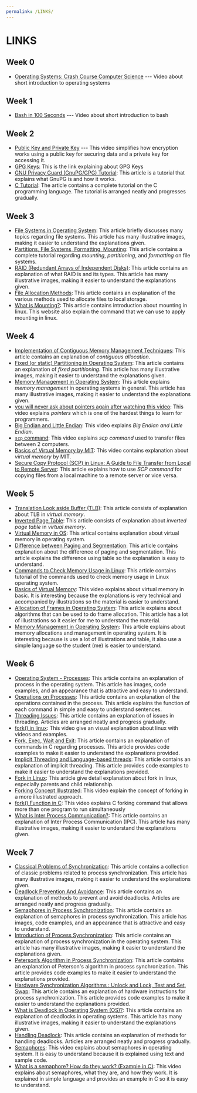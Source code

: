 ```yaml
---
permalink: /LINKS/
---
```


# LINKS
## Week 0
- [Operating Systems: Crash Course Computer Science](https://www.youtube.com/watch?v=26QPDBe-NB8&ab_channel=CrashCourse) --- Video about short introduction to operating systems

## Week 1
- [Bash in 100 Seconds](https://www.youtube.com/watch?v=I4EWvMFj37g) --- Video about short introduction to bash

## Week 2
- [Public Key and Private Key](https://youtu.be/r4HQ8Bp-pfw?si=zIzYrAEvMbP1gqZ-) --- This video simplifies how encryption works using a public key for securing data and a private key for accessing it.
- [GPG Keys](https://docs.akeyless.io/docs/gpg-keys): This is the link explaining about GPG Keys
- [GNU Privacy Guard (GnuPG/GPG) Tutorial](https://medium.com/kode-dan-kodean/belajar-memakai-gnu-privacy-guard-gnupg-gpg-3944e19dba91): This article is a tutorial that explains what GnuPG is and how it works.
- [C Tutorial](https://www.learn-c.org/): The article contains a complete tutorial on the C programming language. The tutorial is arranged neatly and progresses gradually.

## Week 3
- [File Systems in Operating System](https://www.geeksforgeeks.org/file-systems-in-operating-system/): This article briefly discusses many topics regarding file systems. This article has many illustrative images, making it easier to understand the explanations given.
- [Partitions, File Systems, Formatting, Mounting](https://www.physics.udel.edu/~bnikolic/teaching/phys660/RUTE/rute/node22.html): This article contains a complete tutorial regarding *mounting*, *partitioning*, and *formatting* on file systems.
- [RAID (Redundant Arrays of Independent Disks)](https://www.geeksforgeeks.org/raid-redundant-arrays-of-independent-disks/): This article contains an explanation of what RAID is and its types. This article has many illustrative images, making it easier to understand the explanations given.
- [File Allocation Methods](https://www.geeksforgeeks.org/file-allocation-methods/): This article contains an explanation of the various methods used to allocate files to local storage.
- [What is Mounting?](https://unix.stackexchange.com/questions/3192/what-is-meant-by-mounting-a-device-in-linux): This article contains introduction about mounting in linux. This website also explain the command that we can use to apply mounting in linux.

## Week 4
- [Implementation of Contiguous Memory Management Techniques](https://www.geeksforgeeks.org/implementation-of-contiguous-memory-management-techniques/): This article contains an explanation of *contiguous allocation*.
- [Fixed (or static) Partitioning in Operating System](https://www.geeksforgeeks.org/fixed-or-static-partitioning-in-operating-system/): This article contains an explanation of *fixed partitioning*. This article has many illustrative images, making it easier to understand the explanations given.
- [Memory Management in Operating System](https://www.geeksforgeeks.org/memory-management-in-operating-system/): This article explains *memory management* in operating systems in general. This article has many illustrative images, making it easier to understand the explanations given.
- [you will never ask about pointers again after watching this video](https://youtu.be/2ybLD6_2gKM?si=TgSGFhymiaKy-K4p): This video explains *pointers* which is one of the hardest things to learn for programmers.
- [Big Endian and Little Endian](https://youtu.be/jhErugDB-34?feature=shared): This video explains *Big Endian and Little Endian*.
- [`scp` command](https://youtu.be/fmMg6cyww14?feature=shared): This video explains *scp command* used to transfer files between 2 computers.
- [Basics of Virtual Memory by MIT](https://youtu.be/8yO2FBBfaB0?si=pRrgx5_KojdlE_8F): This video contains explanation about *virtual memory* by MIT.
- [Secure Copy Protocol (SCP) in Linux: A Guide to File Transfer from Local to Remote Server](https://mazer.dev/en/linux/tips/copy-files-from-local-to-server-using-scp-ssh-linux/): This article explains how to use *SCP command* for copying files from a local machine to a remote server or vice versa.

## Week 5
- [Translation Look aside Buffer (TLB)](https://www.javatpoint.com/os-translation-look-aside-buffer): This article consists of explanation about TLB in *virtual memory*. 
- [Inverted Page Table](https://www.javatpoint.com/os-inverted-page-table):  This article consists of explanation about *inverted page table* in *virtual memory*.
- [Virtual Memory in OS](https://www.javatpoint.com/os-virtual-memory): This artical contains explanation about virtual memory in operating system.
- [Difference between Paging and Segmentation](https://www.javatpoint.com/os-paging-vs-segmentation): This article contains explanation about the difference of paging and segmentation. This article explains the difference using table so the explanation is easy to understand.
- [Commands to Check Memory Usage in Linux](https://phoenixnap.com/kb/linux-commands-check-memory-usage): This article contains tutorial of the commands used to check memory usage in Linux operating system.
- [Basics of Virtual Memory](https://youtu.be/8yO2FBBfaB0?si=um1DuvlOIVSZphpG): This video explains about virtual memory in basic. It is interesting because the explanations is very technical and accompanied by illustrations so the material is easier to understand.
- [Allocation of Frames in Operating System](https://www.geeksforgeeks.org/operating-system-allocation-frames/): This article explains about algorithms that can be used to do frame allocation. This article has a lot of illustrations so it easier for me to understand the material.
- [Memory Management in Operating System](https://www.geeksforgeeks.org/memory-management-in-operating-system/): This article explains about memory allocations and management in operating system. It is interesting because is use a lot of illustrations and table, it also use a simple language so the student (me) is easier to understand.

## Week 6
- [Operating System - Processes](https://www.tutorialspoint.com/operating_system/os_processes.htm): This article contains an explanation of process in the operating system. This article has images, code examples, and an appearance that is attractive and easy to understand.
- [Operations on Processes](https://www.geeksforgeeks.org/operations-on-processes/): This article contains an explanation of the operations contained in the process. This article explains the function of each command in simple and easy to understand sentences.
- [Threading Issues](https://www.tutorialspoint.com/what-are-threading-issues): This article contains an explanation of issues in threading. Articles are arranged neatly and progress gradually.
- [fork() in linux](https://www.youtube.com/watch?v=CaWgJIbwb-4&ab_channel=Techdose): This video give an visual explanation about linux with videos and examples.
- [Fork, Exec, Wait and Exit](https://percona.community/blog/2021/01/04/fork-exec-wait-and-exit/): This article contains an explanation of commands in C regarding processes. This article provides code examples to make it easier to understand the explanations provided.
- [Implicit Threading and Language-based threads](https://www.tutorialspoint.com/implicit-threading-and-language-based-threads): This article contains an explanation of implicit threading. This article provides code examples to make it easier to understand the explanations provided.
- [Fork in Linux](https://man7.org/linux/man-pages/man2/fork.2.html): This article give detail explanation about fork in linux, especially parents and child relationship.
- [Forking Concept Illustrated](https://www.youtube.com/watch?v=xVSPv-9x3gk&ab_channel=holidaylvr): This video explain the concept of forking in a more illustrated approach.
- [fork() Function in C](https://www.youtube.com/watch?v=cex9XrZCU14&ab_channel=CodeVault): This video explains C forking command that allows more than one program to run simultaneously
- [What is Inter Process Communication?](https://www.javatpoint.com/what-is-inter-process-communication): This article contains an explanation of Inter Process Communication (IPC). This article has many illustrative images, making it easier to understand the explanations given.

## Week 7
- [Classical Problems of Synchronization](https://www.geeksforgeeks.org/classical-problems-of-synchronization-with-semaphore-solution/): This article contains a collection of classic problems related to process synchronization. This article has many illustrative images, making it easier to understand the explanations given.
- [Deadlock Prevention And Avoidance](https://www.geeksforgeeks.org/deadlock-prevention/): This article contains an explanation of methods to prevent and avoid deadlocks. Articles are arranged neatly and progress gradually.
- [Semaphores in Process Synchronization](https://www.geeksforgeeks.org/semaphores-in-process-synchronization/): This article contains an explanation of semaphores in process synchronization. This article has images, code examples, and an appearance that is attractive and easy to understand.
- [Introduction of Process Synchronization](https://www.geeksforgeeks.org/introduction-of-process-synchronization/): This article contains an explanation of process synchronization in the operating system. This article has many illustrative images, making it easier to understand the explanations given.
- [Peterson’s Algorithm in Process Synchronization](https://www.geeksforgeeks.org/petersons-algorithm-in-process-synchronization/): This article contains an explanation of Peterson's algorithm in process synchronization. This article provides code examples to make it easier to understand the explanations provided.
- [Hardware Synchronization Algorithms : Unlock and Lock, Test and Set, Swap](https://www.geeksforgeeks.org/hardware-synchronization-algorithms-unlock-and-lock-test-and-set-swap/): This article contains an explanation of hardware instructions for process synchronization. This article provides code examples to make it easier to understand the explanations provided.
- [What is Deadlock in Operating System (OS)?](https://www.javatpoint.com/os-deadlocks-introduction): This article contains an explanation of deadlocks in operating systems. This article has many illustrative images, making it easier to understand the explanations given.
- [Handling Deadlock](https://www.geeksforgeeks.org/handling-deadlocks/): This article contains an explanation of methods for handling deadlocks. Articles are arranged neatly and progress gradually.
- [Semaphores](https://www.youtube.com/watch?v=XDIOC2EY5JE&ab_channel=NesoAcademy): This video explains about semaphores in operating system. It is easy to understand because it is explained using text and sample code.
- [What is a semaphore? How do they work? (Example in C)](https://www.youtube.com/watch?v=ukM_zzrIeXs&ab_channel=JacobSorber): This video explains about semaphores, what they are, and how they work. It is explained in simple language and provides an example in C so it is easy to understand.

